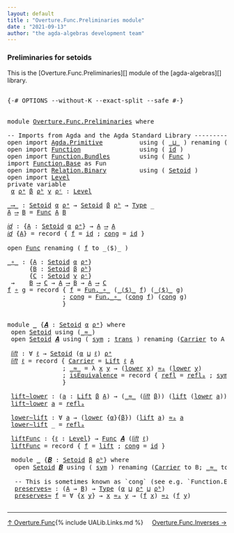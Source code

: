 ```yaml
---
layout: default
title : "Overture.Func.Preliminaries module"
date : "2021-09-13"
author: "the agda-algebras development team"
---
```


### <a id="preliminaries-for-setoids">Preliminaries for setoids</a>

This is the [Overture.Func.Preliminaries][] module of the [agda-algebras][] library.

<pre class="Agda">

<a id="305" class="Symbol">{-#</a> <a id="309" class="Keyword">OPTIONS</a> <a id="317" class="Pragma">--without-K</a> <a id="329" class="Pragma">--exact-split</a> <a id="343" class="Pragma">--safe</a> <a id="350" class="Symbol">#-}</a>


<a id="356" class="Keyword">module</a> <a id="363" href="Overture.Func.Preliminaries.html" class="Module">Overture.Func.Preliminaries</a> <a id="391" class="Keyword">where</a>

<a id="398" class="Comment">-- Imports from Agda and the Agda Standard Library -----------------------</a>
<a id="473" class="Keyword">open</a> <a id="478" class="Keyword">import</a> <a id="485" href="Agda.Primitive.html" class="Module">Agda.Primitive</a>          <a id="509" class="Keyword">using</a> <a id="515" class="Symbol">(</a> <a id="517" href="Agda.Primitive.html#810" class="Primitive Operator">_⊔_</a> <a id="521" class="Symbol">)</a> <a id="523" class="Keyword">renaming</a> <a id="532" class="Symbol">(</a> <a id="534" href="Agda.Primitive.html#326" class="Primitive">Set</a> <a id="538" class="Symbol">to</a> <a id="541" class="Primitive">Type</a> <a id="546" class="Symbol">)</a>
<a id="548" class="Keyword">open</a> <a id="553" class="Keyword">import</a> <a id="560" href="Function.html" class="Module">Function</a>                <a id="584" class="Keyword">using</a> <a id="590" class="Symbol">(</a> <a id="592" href="Function.Base.html#615" class="Function">id</a> <a id="595" class="Symbol">)</a>
<a id="597" class="Keyword">open</a> <a id="602" class="Keyword">import</a> <a id="609" href="Function.Bundles.html" class="Module">Function.Bundles</a>        <a id="633" class="Keyword">using</a> <a id="639" class="Symbol">(</a> <a id="641" href="Function.Bundles.html#1868" class="Record">Func</a> <a id="646" class="Symbol">)</a>
<a id="648" class="Keyword">import</a> <a id="655" href="Function.Base.html" class="Module">Function.Base</a> <a id="669" class="Symbol">as</a> <a id="672" class="Module">Fun</a>
<a id="676" class="Keyword">open</a> <a id="681" class="Keyword">import</a> <a id="688" href="Relation.Binary.html" class="Module">Relation.Binary</a>         <a id="712" class="Keyword">using</a> <a id="718" class="Symbol">(</a> <a id="720" href="Relation.Binary.Bundles.html#1009" class="Record">Setoid</a> <a id="727" class="Symbol">)</a>
<a id="729" class="Keyword">open</a> <a id="734" class="Keyword">import</a> <a id="741" href="Level.html" class="Module">Level</a>
<a id="747" class="Keyword">private</a> <a id="755" class="Keyword">variable</a>
 <a id="765" href="Overture.Func.Preliminaries.html#765" class="Generalizable">α</a> <a id="767" href="Overture.Func.Preliminaries.html#767" class="Generalizable">ρᵃ</a> <a id="770" href="Overture.Func.Preliminaries.html#770" class="Generalizable">β</a> <a id="772" href="Overture.Func.Preliminaries.html#772" class="Generalizable">ρᵇ</a> <a id="775" href="Overture.Func.Preliminaries.html#775" class="Generalizable">γ</a> <a id="777" href="Overture.Func.Preliminaries.html#777" class="Generalizable">ρᶜ</a> <a id="780" class="Symbol">:</a> <a id="782" href="Agda.Primitive.html#597" class="Postulate">Level</a>

<a id="_⟶_"></a><a id="789" href="Overture.Func.Preliminaries.html#789" class="Function Operator">_⟶_</a> <a id="793" class="Symbol">:</a> <a id="795" href="Relation.Binary.Bundles.html#1009" class="Record">Setoid</a> <a id="802" href="Overture.Func.Preliminaries.html#765" class="Generalizable">α</a> <a id="804" href="Overture.Func.Preliminaries.html#767" class="Generalizable">ρᵃ</a> <a id="807" class="Symbol">→</a> <a id="809" href="Relation.Binary.Bundles.html#1009" class="Record">Setoid</a> <a id="816" href="Overture.Func.Preliminaries.html#770" class="Generalizable">β</a> <a id="818" href="Overture.Func.Preliminaries.html#772" class="Generalizable">ρᵇ</a> <a id="821" class="Symbol">→</a> <a id="823" href="Overture.Func.Preliminaries.html#541" class="Primitive">Type</a> <a id="828" class="Symbol">_</a>
<a id="830" href="Overture.Func.Preliminaries.html#830" class="Bound">A</a> <a id="832" href="Overture.Func.Preliminaries.html#789" class="Function Operator">⟶</a> <a id="834" href="Overture.Func.Preliminaries.html#834" class="Bound">B</a> <a id="836" class="Symbol">=</a> <a id="838" href="Function.Bundles.html#1868" class="Record">Func</a> <a id="843" href="Overture.Func.Preliminaries.html#830" class="Bound">A</a> <a id="845" href="Overture.Func.Preliminaries.html#834" class="Bound">B</a>

<a id="𝑖𝑑"></a><a id="848" href="Overture.Func.Preliminaries.html#848" class="Function">𝑖𝑑</a> <a id="851" class="Symbol">:</a> <a id="853" class="Symbol">{</a><a id="854" href="Overture.Func.Preliminaries.html#854" class="Bound">A</a> <a id="856" class="Symbol">:</a> <a id="858" href="Relation.Binary.Bundles.html#1009" class="Record">Setoid</a> <a id="865" href="Overture.Func.Preliminaries.html#765" class="Generalizable">α</a> <a id="867" href="Overture.Func.Preliminaries.html#767" class="Generalizable">ρᵃ</a><a id="869" class="Symbol">}</a> <a id="871" class="Symbol">→</a> <a id="873" href="Overture.Func.Preliminaries.html#854" class="Bound">A</a> <a id="875" href="Overture.Func.Preliminaries.html#789" class="Function Operator">⟶</a> <a id="877" href="Overture.Func.Preliminaries.html#854" class="Bound">A</a>
<a id="879" href="Overture.Func.Preliminaries.html#848" class="Function">𝑖𝑑</a> <a id="882" class="Symbol">{</a><a id="883" href="Overture.Func.Preliminaries.html#883" class="Bound">A</a><a id="884" class="Symbol">}</a> <a id="886" class="Symbol">=</a> <a id="888" class="Keyword">record</a> <a id="895" class="Symbol">{</a> <a id="897" href="Function.Bundles.html#1919" class="Field">f</a> <a id="899" class="Symbol">=</a> <a id="901" href="Function.Base.html#615" class="Function">id</a> <a id="904" class="Symbol">;</a> <a id="906" href="Function.Bundles.html#1938" class="Field">cong</a> <a id="911" class="Symbol">=</a> <a id="913" href="Function.Base.html#615" class="Function">id</a> <a id="916" class="Symbol">}</a>

<a id="919" class="Keyword">open</a> <a id="924" href="Function.Bundles.html#1868" class="Module">Func</a> <a id="929" class="Keyword">renaming</a> <a id="938" class="Symbol">(</a> <a id="940" href="Function.Bundles.html#1919" class="Field">f</a> <a id="942" class="Symbol">to</a> <a id="945" class="Field">_⟨$⟩_</a> <a id="951" class="Symbol">)</a>

<a id="_∘_"></a><a id="954" href="Overture.Func.Preliminaries.html#954" class="Function Operator">_∘_</a> <a id="958" class="Symbol">:</a> <a id="960" class="Symbol">{</a><a id="961" href="Overture.Func.Preliminaries.html#961" class="Bound">A</a> <a id="963" class="Symbol">:</a> <a id="965" href="Relation.Binary.Bundles.html#1009" class="Record">Setoid</a> <a id="972" href="Overture.Func.Preliminaries.html#765" class="Generalizable">α</a> <a id="974" href="Overture.Func.Preliminaries.html#767" class="Generalizable">ρᵃ</a><a id="976" class="Symbol">}</a>
      <a id="984" class="Symbol">{</a><a id="985" href="Overture.Func.Preliminaries.html#985" class="Bound">B</a> <a id="987" class="Symbol">:</a> <a id="989" href="Relation.Binary.Bundles.html#1009" class="Record">Setoid</a> <a id="996" href="Overture.Func.Preliminaries.html#770" class="Generalizable">β</a> <a id="998" href="Overture.Func.Preliminaries.html#772" class="Generalizable">ρᵇ</a><a id="1000" class="Symbol">}</a>
      <a id="1008" class="Symbol">{</a><a id="1009" href="Overture.Func.Preliminaries.html#1009" class="Bound">C</a> <a id="1011" class="Symbol">:</a> <a id="1013" href="Relation.Binary.Bundles.html#1009" class="Record">Setoid</a> <a id="1020" href="Overture.Func.Preliminaries.html#775" class="Generalizable">γ</a> <a id="1022" href="Overture.Func.Preliminaries.html#777" class="Generalizable">ρᶜ</a><a id="1024" class="Symbol">}</a>
 <a id="1027" class="Symbol">→</a>    <a id="1032" href="Overture.Func.Preliminaries.html#985" class="Bound">B</a> <a id="1034" href="Overture.Func.Preliminaries.html#789" class="Function Operator">⟶</a> <a id="1036" href="Overture.Func.Preliminaries.html#1009" class="Bound">C</a> <a id="1038" class="Symbol">→</a> <a id="1040" href="Overture.Func.Preliminaries.html#961" class="Bound">A</a> <a id="1042" href="Overture.Func.Preliminaries.html#789" class="Function Operator">⟶</a> <a id="1044" href="Overture.Func.Preliminaries.html#985" class="Bound">B</a> <a id="1046" class="Symbol">→</a> <a id="1048" href="Overture.Func.Preliminaries.html#961" class="Bound">A</a> <a id="1050" href="Overture.Func.Preliminaries.html#789" class="Function Operator">⟶</a> <a id="1052" href="Overture.Func.Preliminaries.html#1009" class="Bound">C</a>
<a id="1054" href="Overture.Func.Preliminaries.html#1054" class="Bound">f</a> <a id="1056" href="Overture.Func.Preliminaries.html#954" class="Function Operator">∘</a> <a id="1058" href="Overture.Func.Preliminaries.html#1058" class="Bound">g</a> <a id="1060" class="Symbol">=</a> <a id="1062" class="Keyword">record</a> <a id="1069" class="Symbol">{</a> <a id="1071" href="Function.Bundles.html#1919" class="Field">f</a> <a id="1073" class="Symbol">=</a> <a id="1075" href="Function.Base.html#1031" class="Function Operator">Fun._∘_</a> <a id="1083" class="Symbol">(</a><a id="1084" href="Overture.Func.Preliminaries.html#945" class="Field Operator">_⟨$⟩_</a> <a id="1090" href="Overture.Func.Preliminaries.html#1054" class="Bound">f</a><a id="1091" class="Symbol">)</a> <a id="1093" class="Symbol">(</a><a id="1094" href="Overture.Func.Preliminaries.html#945" class="Field Operator">_⟨$⟩_</a> <a id="1100" href="Overture.Func.Preliminaries.html#1058" class="Bound">g</a><a id="1101" class="Symbol">)</a>
               <a id="1118" class="Symbol">;</a> <a id="1120" href="Function.Bundles.html#1938" class="Field">cong</a> <a id="1125" class="Symbol">=</a> <a id="1127" href="Function.Base.html#1031" class="Function Operator">Fun._∘_</a> <a id="1135" class="Symbol">(</a><a id="1136" href="Function.Bundles.html#1938" class="Field">cong</a> <a id="1141" href="Overture.Func.Preliminaries.html#1054" class="Bound">f</a><a id="1142" class="Symbol">)</a> <a id="1144" class="Symbol">(</a><a id="1145" href="Function.Bundles.html#1938" class="Field">cong</a> <a id="1150" href="Overture.Func.Preliminaries.html#1058" class="Bound">g</a><a id="1151" class="Symbol">)</a>
               <a id="1168" class="Symbol">}</a>


<a id="1172" class="Keyword">module</a> <a id="1179" href="Overture.Func.Preliminaries.html#1179" class="Module">_</a> <a id="1181" class="Symbol">{</a><a id="1182" href="Overture.Func.Preliminaries.html#1182" class="Bound">𝑨</a> <a id="1184" class="Symbol">:</a> <a id="1186" href="Relation.Binary.Bundles.html#1009" class="Record">Setoid</a> <a id="1193" href="Overture.Func.Preliminaries.html#765" class="Generalizable">α</a> <a id="1195" href="Overture.Func.Preliminaries.html#767" class="Generalizable">ρᵃ</a><a id="1197" class="Symbol">}</a> <a id="1199" class="Keyword">where</a>
 <a id="1206" class="Keyword">open</a> <a id="1211" href="Relation.Binary.Bundles.html#1009" class="Module">Setoid</a> <a id="1218" class="Keyword">using</a> <a id="1224" class="Symbol">(</a><a id="1225" href="Relation.Binary.Bundles.html#1098" class="Field Operator">_≈_</a><a id="1228" class="Symbol">)</a>
 <a id="1231" class="Keyword">open</a> <a id="1236" href="Relation.Binary.Bundles.html#1009" class="Module">Setoid</a> <a id="1243" href="Overture.Func.Preliminaries.html#1182" class="Bound">𝑨</a> <a id="1245" class="Keyword">using</a> <a id="1251" class="Symbol">(</a> <a id="1253" href="Relation.Binary.Structures.html#1594" class="Function">sym</a> <a id="1257" class="Symbol">;</a> <a id="1259" href="Relation.Binary.Structures.html#1620" class="Function">trans</a> <a id="1265" class="Symbol">)</a> <a id="1267" class="Keyword">renaming</a> <a id="1276" class="Symbol">(</a><a id="1277" href="Relation.Binary.Bundles.html#1072" class="Field">Carrier</a> <a id="1285" class="Symbol">to</a> <a id="1288" class="Field">A</a> <a id="1290" class="Symbol">;</a> <a id="1292" href="Relation.Binary.Bundles.html#1098" class="Field Operator">_≈_</a> <a id="1296" class="Symbol">to</a> <a id="1299" class="Field Operator">_≈ₐ_</a> <a id="1304" class="Symbol">;</a> <a id="1306" href="Relation.Binary.Structures.html#1568" class="Function">refl</a> <a id="1311" class="Symbol">to</a> <a id="1314" class="Function">reflₐ</a><a id="1319" class="Symbol">)</a>

 <a id="1323" href="Overture.Func.Preliminaries.html#1323" class="Function">𝑙𝑖𝑓𝑡</a> <a id="1328" class="Symbol">:</a> <a id="1330" class="Symbol">∀</a> <a id="1332" href="Overture.Func.Preliminaries.html#1332" class="Bound">ℓ</a> <a id="1334" class="Symbol">→</a> <a id="1336" href="Relation.Binary.Bundles.html#1009" class="Record">Setoid</a> <a id="1343" class="Symbol">(</a><a id="1344" href="Overture.Func.Preliminaries.html#1193" class="Bound">α</a> <a id="1346" href="Agda.Primitive.html#810" class="Primitive Operator">⊔</a> <a id="1348" href="Overture.Func.Preliminaries.html#1332" class="Bound">ℓ</a><a id="1349" class="Symbol">)</a> <a id="1351" href="Overture.Func.Preliminaries.html#1195" class="Bound">ρᵃ</a>
 <a id="1355" href="Overture.Func.Preliminaries.html#1323" class="Function">𝑙𝑖𝑓𝑡</a> <a id="1360" href="Overture.Func.Preliminaries.html#1360" class="Bound">ℓ</a> <a id="1362" class="Symbol">=</a> <a id="1364" class="Keyword">record</a> <a id="1371" class="Symbol">{</a> <a id="1373" href="Relation.Binary.Bundles.html#1072" class="Field">Carrier</a> <a id="1381" class="Symbol">=</a> <a id="1383" href="Level.html#400" class="Record">Lift</a> <a id="1388" href="Overture.Func.Preliminaries.html#1360" class="Bound">ℓ</a> <a id="1390" href="Overture.Func.Preliminaries.html#1288" class="Field">A</a>
               <a id="1407" class="Symbol">;</a> <a id="1409" href="Relation.Binary.Bundles.html#1098" class="Field Operator">_≈_</a> <a id="1413" class="Symbol">=</a> <a id="1415" class="Symbol">λ</a> <a id="1417" href="Overture.Func.Preliminaries.html#1417" class="Bound">x</a> <a id="1419" href="Overture.Func.Preliminaries.html#1419" class="Bound">y</a> <a id="1421" class="Symbol">→</a> <a id="1423" class="Symbol">(</a><a id="1424" href="Level.html#470" class="Field">lower</a> <a id="1430" href="Overture.Func.Preliminaries.html#1417" class="Bound">x</a><a id="1431" class="Symbol">)</a> <a id="1433" href="Overture.Func.Preliminaries.html#1299" class="Field Operator">≈ₐ</a> <a id="1436" class="Symbol">(</a><a id="1437" href="Level.html#470" class="Field">lower</a> <a id="1443" href="Overture.Func.Preliminaries.html#1419" class="Bound">y</a><a id="1444" class="Symbol">)</a>
               <a id="1461" class="Symbol">;</a> <a id="1463" href="Relation.Binary.Bundles.html#1132" class="Field">isEquivalence</a> <a id="1477" class="Symbol">=</a> <a id="1479" class="Keyword">record</a> <a id="1486" class="Symbol">{</a> <a id="1488" href="Relation.Binary.Structures.html#1568" class="Field">refl</a> <a id="1493" class="Symbol">=</a> <a id="1495" href="Overture.Func.Preliminaries.html#1314" class="Function">reflₐ</a> <a id="1501" class="Symbol">;</a> <a id="1503" href="Relation.Binary.Structures.html#1594" class="Field">sym</a> <a id="1507" class="Symbol">=</a> <a id="1509" href="Relation.Binary.Structures.html#1594" class="Function">sym</a> <a id="1513" class="Symbol">;</a> <a id="1515" href="Relation.Binary.Structures.html#1620" class="Field">trans</a> <a id="1521" class="Symbol">=</a> <a id="1523" href="Relation.Binary.Structures.html#1620" class="Function">trans</a> <a id="1529" class="Symbol">}</a>
               <a id="1546" class="Symbol">}</a>

 <a id="1550" href="Overture.Func.Preliminaries.html#1550" class="Function">lift∼lower</a> <a id="1561" class="Symbol">:</a> <a id="1563" class="Symbol">(</a><a id="1564" href="Overture.Func.Preliminaries.html#1564" class="Bound">a</a> <a id="1566" class="Symbol">:</a> <a id="1568" href="Level.html#400" class="Record">Lift</a> <a id="1573" href="Overture.Func.Preliminaries.html#770" class="Generalizable">β</a> <a id="1575" href="Overture.Func.Preliminaries.html#1288" class="Field">A</a><a id="1576" class="Symbol">)</a> <a id="1578" class="Symbol">→</a> <a id="1580" class="Symbol">(</a><a id="1581" href="Relation.Binary.Bundles.html#1098" class="Field Operator">_≈_</a> <a id="1585" class="Symbol">(</a><a id="1586" href="Overture.Func.Preliminaries.html#1323" class="Function">𝑙𝑖𝑓𝑡</a> <a id="1591" href="Overture.Func.Preliminaries.html#770" class="Generalizable">β</a><a id="1592" class="Symbol">))</a> <a id="1595" class="Symbol">(</a><a id="1596" href="Level.html#457" class="InductiveConstructor">lift</a> <a id="1601" class="Symbol">(</a><a id="1602" href="Level.html#470" class="Field">lower</a> <a id="1608" href="Overture.Func.Preliminaries.html#1564" class="Bound">a</a><a id="1609" class="Symbol">))</a> <a id="1612" href="Overture.Func.Preliminaries.html#1564" class="Bound">a</a>
 <a id="1615" href="Overture.Func.Preliminaries.html#1550" class="Function">lift∼lower</a> <a id="1626" href="Overture.Func.Preliminaries.html#1626" class="Bound">a</a> <a id="1628" class="Symbol">=</a> <a id="1630" href="Overture.Func.Preliminaries.html#1314" class="Function">reflₐ</a>

 <a id="1638" href="Overture.Func.Preliminaries.html#1638" class="Function">lower∼lift</a> <a id="1649" class="Symbol">:</a> <a id="1651" class="Symbol">∀</a> <a id="1653" href="Overture.Func.Preliminaries.html#1653" class="Bound">a</a> <a id="1655" class="Symbol">→</a> <a id="1657" class="Symbol">(</a><a id="1658" href="Level.html#470" class="Field">lower</a> <a id="1664" class="Symbol">{</a><a id="1665" href="Overture.Func.Preliminaries.html#1193" class="Bound">α</a><a id="1666" class="Symbol">}{</a><a id="1668" href="Overture.Func.Preliminaries.html#770" class="Generalizable">β</a><a id="1669" class="Symbol">})</a> <a id="1672" class="Symbol">(</a><a id="1673" href="Level.html#457" class="InductiveConstructor">lift</a> <a id="1678" href="Overture.Func.Preliminaries.html#1653" class="Bound">a</a><a id="1679" class="Symbol">)</a> <a id="1681" href="Overture.Func.Preliminaries.html#1299" class="Field Operator">≈ₐ</a> <a id="1684" href="Overture.Func.Preliminaries.html#1653" class="Bound">a</a>
 <a id="1687" href="Overture.Func.Preliminaries.html#1638" class="Function">lower∼lift</a> <a id="1698" class="Symbol">_</a> <a id="1700" class="Symbol">=</a> <a id="1702" href="Overture.Func.Preliminaries.html#1314" class="Function">reflₐ</a>

 <a id="1710" href="Overture.Func.Preliminaries.html#1710" class="Function">liftFunc</a> <a id="1719" class="Symbol">:</a> <a id="1721" class="Symbol">{</a><a id="1722" href="Overture.Func.Preliminaries.html#1722" class="Bound">ℓ</a> <a id="1724" class="Symbol">:</a> <a id="1726" href="Agda.Primitive.html#597" class="Postulate">Level</a><a id="1731" class="Symbol">}</a> <a id="1733" class="Symbol">→</a> <a id="1735" href="Function.Bundles.html#1868" class="Record">Func</a> <a id="1740" href="Overture.Func.Preliminaries.html#1182" class="Bound">𝑨</a> <a id="1742" class="Symbol">(</a><a id="1743" href="Overture.Func.Preliminaries.html#1323" class="Function">𝑙𝑖𝑓𝑡</a> <a id="1748" href="Overture.Func.Preliminaries.html#1722" class="Bound">ℓ</a><a id="1749" class="Symbol">)</a>
 <a id="1752" href="Overture.Func.Preliminaries.html#1710" class="Function">liftFunc</a> <a id="1761" class="Symbol">=</a> <a id="1763" class="Keyword">record</a> <a id="1770" class="Symbol">{</a> <a id="1772" href="Function.Bundles.html#1919" class="Field">f</a> <a id="1774" class="Symbol">=</a> <a id="1776" href="Level.html#457" class="InductiveConstructor">lift</a> <a id="1781" class="Symbol">;</a> <a id="1783" href="Function.Bundles.html#1938" class="Field">cong</a> <a id="1788" class="Symbol">=</a> <a id="1790" href="Function.Base.html#615" class="Function">id</a> <a id="1793" class="Symbol">}</a>

 <a id="1797" class="Keyword">module</a> <a id="1804" href="Overture.Func.Preliminaries.html#1804" class="Module">_</a> <a id="1806" class="Symbol">{</a><a id="1807" href="Overture.Func.Preliminaries.html#1807" class="Bound">𝑩</a> <a id="1809" class="Symbol">:</a> <a id="1811" href="Relation.Binary.Bundles.html#1009" class="Record">Setoid</a> <a id="1818" href="Overture.Func.Preliminaries.html#770" class="Generalizable">β</a> <a id="1820" href="Overture.Func.Preliminaries.html#772" class="Generalizable">ρᵇ</a><a id="1822" class="Symbol">}</a> <a id="1824" class="Keyword">where</a>
  <a id="1832" class="Keyword">open</a> <a id="1837" href="Relation.Binary.Bundles.html#1009" class="Module">Setoid</a> <a id="1844" href="Overture.Func.Preliminaries.html#1807" class="Bound">𝑩</a> <a id="1846" class="Keyword">using</a> <a id="1852" class="Symbol">(</a> <a id="1854" href="Relation.Binary.Structures.html#1594" class="Function">sym</a> <a id="1858" class="Symbol">)</a> <a id="1860" class="Keyword">renaming</a> <a id="1869" class="Symbol">(</a><a id="1870" href="Relation.Binary.Bundles.html#1072" class="Field">Carrier</a> <a id="1878" class="Symbol">to</a> <a id="1881" class="Field">B</a><a id="1882" class="Symbol">;</a> <a id="1884" href="Relation.Binary.Bundles.html#1098" class="Field Operator">_≈_</a> <a id="1888" class="Symbol">to</a> <a id="1891" class="Field Operator">_≈₂_</a><a id="1895" class="Symbol">)</a>

  <a id="1900" class="Comment">-- This is sometimes known as `cong` (see e.g. `Function.Equality` in the agda-stdlib)</a>
  <a id="1989" href="Overture.Func.Preliminaries.html#1989" class="Function">preserves≈</a> <a id="2000" class="Symbol">:</a> <a id="2002" class="Symbol">(</a><a id="2003" href="Overture.Func.Preliminaries.html#1288" class="Field">A</a> <a id="2005" class="Symbol">→</a> <a id="2007" href="Overture.Func.Preliminaries.html#1881" class="Field">B</a><a id="2008" class="Symbol">)</a> <a id="2010" class="Symbol">→</a> <a id="2012" href="Overture.Func.Preliminaries.html#541" class="Primitive">Type</a> <a id="2017" class="Symbol">(</a><a id="2018" href="Overture.Func.Preliminaries.html#1193" class="Bound">α</a> <a id="2020" href="Agda.Primitive.html#810" class="Primitive Operator">⊔</a> <a id="2022" href="Overture.Func.Preliminaries.html#1195" class="Bound">ρᵃ</a> <a id="2025" href="Agda.Primitive.html#810" class="Primitive Operator">⊔</a> <a id="2027" href="Overture.Func.Preliminaries.html#1820" class="Bound">ρᵇ</a><a id="2029" class="Symbol">)</a>
  <a id="2033" href="Overture.Func.Preliminaries.html#1989" class="Function">preserves≈</a> <a id="2044" href="Overture.Func.Preliminaries.html#2044" class="Bound">f</a> <a id="2046" class="Symbol">=</a> <a id="2048" class="Symbol">∀</a> <a id="2050" class="Symbol">{</a><a id="2051" href="Overture.Func.Preliminaries.html#2051" class="Bound">x</a> <a id="2053" href="Overture.Func.Preliminaries.html#2053" class="Bound">y</a><a id="2054" class="Symbol">}</a> <a id="2056" class="Symbol">→</a> <a id="2058" href="Overture.Func.Preliminaries.html#2051" class="Bound">x</a> <a id="2060" href="Overture.Func.Preliminaries.html#1299" class="Field Operator">≈ₐ</a> <a id="2063" href="Overture.Func.Preliminaries.html#2053" class="Bound">y</a> <a id="2065" class="Symbol">→</a> <a id="2067" class="Symbol">(</a><a id="2068" href="Overture.Func.Preliminaries.html#2044" class="Bound">f</a> <a id="2070" href="Overture.Func.Preliminaries.html#2051" class="Bound">x</a><a id="2071" class="Symbol">)</a> <a id="2073" href="Overture.Func.Preliminaries.html#1891" class="Field Operator">≈₂</a> <a id="2076" class="Symbol">(</a><a id="2077" href="Overture.Func.Preliminaries.html#2044" class="Bound">f</a> <a id="2079" href="Overture.Func.Preliminaries.html#2053" class="Bound">y</a><a id="2080" class="Symbol">)</a>

</pre>


--------------------------------------

<span style="float:left;">[↑ Overture.Func](Overture.Func.html)</span>
<span style="float:right;">[Overture.Func.Inverses →](Overture.Func.Inverses.html)</span>

{% include UALib.Links.md %}


